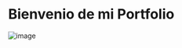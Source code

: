 # Bienvenio de mi Portfolio 

![image](https://github.com/JulioBuscer/portfolio.dev/assets/69023054/bc294ea0-3e05-40b0-9057-e0952bb2b2c1)
